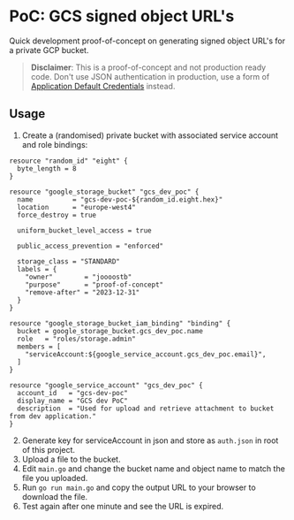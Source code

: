 # PoC: GCS signed object URL's

Quick development proof-of-concept on generating signed object URL's for a private GCP bucket.
> **Disclaimer**: This is a proof-of-concept and not production ready code. Don't use JSON authentication in production, use a form of [Application Default Credentials](https://cloud.google.com/docs/authentication/production) instead.

## Usage

1. Create a (randomised) private bucket with associated service account and role bindings:

```hcl
resource "random_id" "eight" {
  byte_length = 8
}

resource "google_storage_bucket" "gcs_dev_poc" {
  name          = "gcs-dev-poc-${random_id.eight.hex}"
  location      = "europe-west4"
  force_destroy = true

  uniform_bucket_level_access = true

  public_access_prevention = "enforced"

  storage_class = "STANDARD"
  labels = {
    "owner"        = "joooostb"
    "purpose"      = "proof-of-concept"
    "remove-after" = "2023-12-31"
  }
}

resource "google_storage_bucket_iam_binding" "binding" {
  bucket = google_storage_bucket.gcs_dev_poc.name
  role   = "roles/storage.admin"
  members = [
    "serviceAccount:${google_service_account.gcs_dev_poc.email}",
  ]
}

resource "google_service_account" "gcs_dev_poc" {
  account_id   = "gcs-dev-poc"
  display_name = "GCS dev PoC"
  description  = "Used for upload and retrieve attachment to bucket from dev application."
}
```

2. Generate key for serviceAccount in json and store as `auth.json` in root of this project.
3. Upload a file to the bucket.
4. Edit `main.go` and change the bucket name and object name to match the file you uploaded.
5. Run `go run main.go` and copy the output URL to your browser to download the file.
6. Test again after one minute and see the URL is expired.
